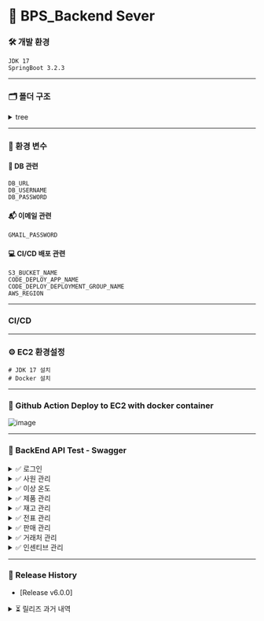 # 📠 BPS_Backend Sever

### 🛠 개발 환경
```
JDK 17
SpringBoot 3.2.3
```
___
### 🗂 폴더 구조

<details>
<summary>  tree  </summary>
<div markdown="1">

```bash
├── BPS
│   ├── mvnw
│   ├── mvnw.cmd
│   ├── pom.xml
│   ├── src
│   │   ├── main
│   │   │   ├── java
│   │   │   │   └── com
│   │   │   │       └── sales
│   │   │   │           └── BPS
│   │   │   │               ├── BpsApplication.java
│   │   │   │               ├── config
│   │   │   │               ├── mexception
│   │   │   │               ├── mproduct
│   │   │   │               │   ├── controller
│   │   │   │               │   ├── dto
│   │   │   │               │   ├── entity
│   │   │   │               │   ├── repository
│   │   │   │               │   └── service
│   │   │   │               ├── msales
│   │   │   │               │   ├── controller
│   │   │   │               │   ├── dto
│   │   │   │               │   ├── entity
│   │   │   │               │   ├── repository
│   │   │   │               │   └── service
│   │   │   │               └── msystem
│   │   │   │                   ├── controller
│   │   │   │                   ├── dto
│   │   │   │                   ├── entity
│   │   │   │                   ├── repository
│   │   │   │                   └── service
│   │   │   └── resources
│   │   │       ├── application.yml
│   │   │       └── templates
│   │   └── test
│   │       └── java
│   │           └── com
│   │               └── sales
│   │                   └── BPS
│   │                       ├── BpsApplicationTests.java
│   │                       └── service
│   └── target
│       ├── classes
│       ├── generated-sources
│       ├── generated-test-sources
│       └── test-classes
├── Dockerfile
├── README.md
├── appspec.yml
├── changelog.md
├── docker-compose.yml
├── img
├── nginx
│   └── conf
│       └── proxy.conf
├── start.sh
└── stop.sh
```

</div>
</details>

___
### 🔑 환경 변수

#### 💾 DB 관련

```
DB_URL
DB_USERNAME
DB_PASSWORD
```

#### 📬 이메일 관련

```
GMAIL_PASSWORD
```

#### 💻 CI/CD 배포 관련

```
S3_BUCKET_NAME
CODE_DEPLOY_APP_NAME
CODE_DEPLOY_DEPLOYMENT_GROUP_NAME
AWS_REGION
```

___
### CI/CD

___
### ⚙ EC2 환경설정

```
# JDK 17 설치
# Docker 설치
```

___
### 🚩 Github Action Deploy to EC2 with docker container
![image](https://github.com/Team5-be01-Final-Project/Backend/assets/150888333/5d092b4d-9ff5-40e0-a55a-133ef07085ca)

___
### 📝 BackEnd API Test - Swagger

<details>
<summary> ✅ 로그인  </summary>
<div markdown="1">

### 로그인 / 로그아웃
- DB에 저장되어있는 사번과 비밀번호로 로그인한다.
- 퇴사자는 로그인할 수 없다.
- 로그인에 성공한 사람만 로그아웃을 할 수 있다.

![image](https://github.com/Team5-be01-Final-Project/Backend/assets/149128094/0db5e0ec-e2c8-4393-9252-da1f002967d8)
![image](https://github.com/Team5-be01-Final-Project/Backend/assets/149128094/6fa3f60c-a615-450f-b520-98105cb2b539)

</div>
</details>

<details>
<summary> ✅ 사원 관리  </summary>
<div markdown="1">

### 사원 조회
- 대표와 팀장은는 전직원 조회가 가능하지만 팀원은 조회할 수 없다.
- 대표 권한자만 수정할 수 있다.

![image](https://github.com/Team5-be01-Final-Project/Backend/assets/149128094/e28110c3-8413-4451-8dfb-dde16f13a260)
![image](https://github.com/Team5-be01-Final-Project/Backend/assets/149128094/3ee2ae8e-0aaf-4e1f-a0d7-0c07ba44ec3b)

</div>
</details>

<details>
<summary> ✅ 이상 온도  </summary>
<div markdown="1">

### 이상 온도 알림
- 온도가 특정 범위(냉장(2∼8℃))를 벗어나면 관리자(알림대상자) 이메일로 알림을 전송한다.
- 관리자(알림대상자)는 알림 로그 목록을 조회할 수 있다.

![image](https://github.com/Team5-be01-Final-Project/Backend/assets/149128094/ae0cd521-2fc9-4c6a-937c-1e8baec25891)

</div>
</details>

<details>
<summary> ✅ 제품 관리  </summary>
<div markdown="1">

### 제품 조회 및 권한 수정
- 상품 목록 조회 시 단가도 볼 수 있으며 카테고리별로 검색이 가능하다

![image](https://github.com/Team5-be01-Final-Project/Backend/assets/149128094/1dcd57eb-c022-42dc-8be6-ecbbbd105e7d)

### 제품 등록, 수정, 삭제
- 거래처별 판매 목록에 등록, 수정, 삭제는 대표와 팀장은 가능하지만 사원은 불가능하다.

![image](https://github.com/Team5-be01-Final-Project/Backend/assets/149128094/145fd939-6ecd-4d92-9a0a-1da1e8f93a67)
![image](https://github.com/Team5-be01-Final-Project/Backend/assets/149128094/c9eed2eb-72dd-4f1e-9d2a-ceda10d004e7)
![image](https://github.com/Team5-be01-Final-Project/Backend/assets/149128094/8a2e6a6c-9ee1-4b4f-8e3c-95fbb79fdc07)

</div>
</details>

<details>
<summary> ✅ 재고 관리  </summary>
<div markdown="1">

### 재고 조회 및 등록
- 재고 조회는 현재 남아있는 재고를 조회하며 전 직원이 조회할 수 있다.
- 재고 등록은 대표와 팀장만 가능하다.

![image](https://github.com/Team5-be01-Final-Project/Backend/assets/149128094/74c35082-121f-4a84-a4b5-35fa806af50c)
![image](https://github.com/Team5-be01-Final-Project/Backend/assets/149128094/059c9385-0ff6-4567-ac58-405a3f89fb44)

</div>
</details>

<details>
<summary> ✅ 전표 관리  </summary>
<div markdown="1">

### 전표 조회
- 전표의 상태는 승인대기, 승인완료, 반려가 있다.
- 모든 전표 목록은 전 직원이 조회할 수 있다.
- 해당 전표 조회는 전표를 생성한 팀만 조회가 가능하다.

![image](https://github.com/Team5-be01-Final-Project/Backend/assets/149128094/35e40c03-7a36-4bb5-a1e9-9283b605288d)
![image](https://github.com/Team5-be01-Final-Project/Backend/assets/149128094/94b8eeda-56c9-4b68-818d-ce10ae28395a)

### 전표 등록
- 전표 등록은 사원만 가능하다.
- 일자별로 출고 전표를 등록 할 수 있다. 
- 전표를 등록하면 승인 대기 상태가 된다.
- 판매가는 거래처별 판매상품관리 메뉴에서 자동으로 가져온다.
- 전표 등록 시 재고는 차감이 된다.

![image](https://github.com/Team5-be01-Final-Project/Backend/assets/149128094/3f39b35a-2811-47ba-a047-941680fa0dbc)

### 전표 승인 및 반려
- 대표, 팀장만 전표 승인 권한이 있다.
- 대기 상태의 출고전표를 승인 및 반려 할 수 있다.
- 반려 시 물품 수량은 재고에 재등록 된다.

![image](https://github.com/Team5-be01-Final-Project/Backend/assets/149128094/33000999-6860-4299-81a5-5cfddf36b0d1)
![image](https://github.com/Team5-be01-Final-Project/Backend/assets/149128094/43745ad3-9e00-4aef-bff2-c8d1f8eb44ce)

</div>
</details>

<details>
<summary> ✅ 판매 관리  </summary>
<div markdown="1">

### 매출 
- 상품과 거래처 별로 판매 현황을 테이블로 조회할 수 있다.
- 사원은 상품명, 판매가, 수량, 매출액 만 확인할 수 있다.

![image](https://github.com/Team5-be01-Final-Project/Backend/assets/149128094/ddde96ec-8f55-4496-918a-959e24de3f83)
![image](https://github.com/Team5-be01-Final-Project/Backend/assets/149128094/7d692f57-8238-4cbb-9a1d-61ef13442b81)

</div>
</details>

<details>
<summary> ✅ 거래처 관리  </summary>
<div markdown="1">

### 거래처 조회
- 매출 거래처 목록을 조회 할 수 있다.

![image](https://github.com/Team5-be01-Final-Project/Backend/assets/149128094/57a769ba-c1ad-4baf-8a36-795382018e8a)

### 거래처 등록 및 수정
- 대표, 팀장만 매출 거래처 등록, 수정과 삭제 권한이 있으며 사원은 등록, 수정 삭제 기능을 이용할 수 없다.

![image](https://github.com/Team5-be01-Final-Project/Backend/assets/149128094/49afb06d-2284-4ce0-a991-e8f566243081)
![image](https://github.com/Team5-be01-Final-Project/Backend/assets/149128094/e84ac17e-9b70-4c2a-8c28-fff4eb881c91)
![image](https://github.com/Team5-be01-Final-Project/Backend/assets/149128094/32b257c7-aac8-454f-988f-d29f97e2202f)
![image](https://github.com/Team5-be01-Final-Project/Backend/assets/149128094/4c985664-5f68-41a0-af6a-af1c7a349795)

</div>
</details>

<details>
<summary> ✅ 인센티브 관리  </summary>
<div markdown="1">

### 인센티브 현황
- 대표는 전 직원에 대한 인센티브 조회가 가능하다.
- 팀장인 본인 팀원에 대한 인센티브 조회가 가능하다.

![image](https://github.com/Team5-be01-Final-Project/Backend/assets/149128094/0bc1dcd8-459b-40ef-b2c3-73c704f61b55)

### 내 인센티브
- 사원은 로그인한 정보로 현재매출 대비 인센티브를 확인할 수 있다.
- 추가 매출을 기입하여 인센티브를 확인할 수 있다.

![image](https://github.com/Team5-be01-Final-Project/Backend/assets/149128094/2758101a-d4a0-4755-bf13-189c57667890)
![image](https://github.com/Team5-be01-Final-Project/Backend/assets/149128094/71abc8c5-557b-40f7-b9df-02ea694a646b)


</div>
</details>

___
### 📌 Release History

- [Release v6.0.0]

<details>
<summary> ⏳ 릴리즈 과거 내역  </summary>
<div markdown="1">
  
- [Release v5.0.0](https://github.com/Team5-be01-Final-Project/Backend/releases/tag/v5.0.0)
- [Release v4.0.0](https://github.com/Team5-be01-Final-Project/Backend/releases/tag/v4.0.0)
- [Release v3.0.0](https://github.com/Team5-be01-Final-Project/Backend/releases/tag/v3.0.0)
- [Release v2.0.0](https://github.com/Team5-be01-Final-Project/Backend/releases/tag/v2.0.0)
- [Release v1.0.0](https://github.com/Team5-be01-Final-Project/Backend/releases/tag/v1.0.0)

</div>
</details>
